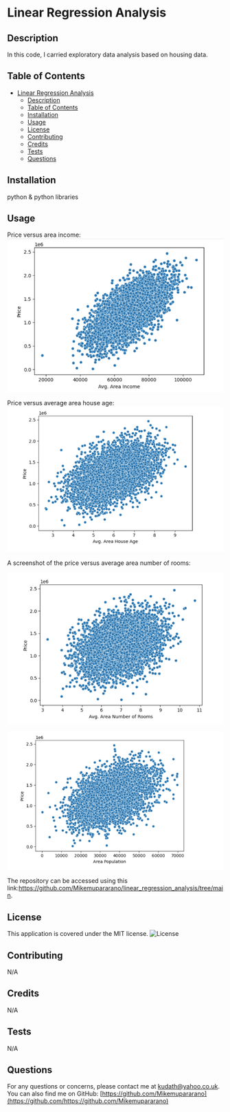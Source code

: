 # Linear Regression Analysis


## Description
 In this code, I carried exploratory data analysis based on housing data. 

## Table of Contents
- [Linear Regression Analysis](#linear-regression-analysis)
  - [Description](#description)
  - [Table of Contents](#table-of-contents)
  - [Installation](#installation)
  - [Usage](#usage)
  - [License](#license)
  - [Contributing](#contributing)
  - [Credits](#credits)
  - [Tests](#tests)
  - [Questions](#questions)

## Installation
python & python libraries


## Usage

Price versus area income:
![Price versu area income :](./price-avg-income.png)

Price versus average area house age:
![Price versus area house age :](./price-vs-avg-house-age.png)

A screenshot of the price versus average area number of rooms:

![Price versus average area number of rooms :](./price-vs-avg-area-number-of-rooms.png)

![Scatter plot of price versus area population :](./price-vs-area-population.png)


The repository can be accessed using this link:https://github.com/Mikemupararano/linear_regression_analysis/tree/main.

## License
This application is covered under the MIT license.
![License](https://img.shields.io/badge/license-MIT-blue.svg)
## Contributing
 N/A

## Credits
N/A
## Tests
N/A

## Questions
For any questions or concerns, please contact me at [kudath@yahoo.co.uk](mailto:kudath@yahoo.co.uk).
You can also find me on GitHub: [https://github.com/Mikemupararano](https://github.com/https://github.com/Mikemupararano)
